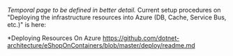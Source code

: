 _Temporal page to be defined in better detail._
Current setup procedures on "Deploying the infrastructure resources into Azure (DB, Cache, Service Bus, etc.)" is here:

*Deploying Resources On Azure
https://github.com/dotnet-architecture/eShopOnContainers/blob/master/deploy/readme.md

